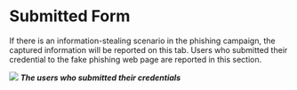 # Submitted Form

If there is an information-stealing scenario in the phishing campaign, the captured information will be reported on this tab. Users who submitted their credential to the fake phishing web page are reported in this section.

![](https://www.keepnetlabs.com/wp-content/uploads/Ekran-G%C3%B6r%C3%BCnt%C3%BCs%C3%BC-2018-07-30-13-59-26-1024x474.png)
***The users who submitted their credentials***
